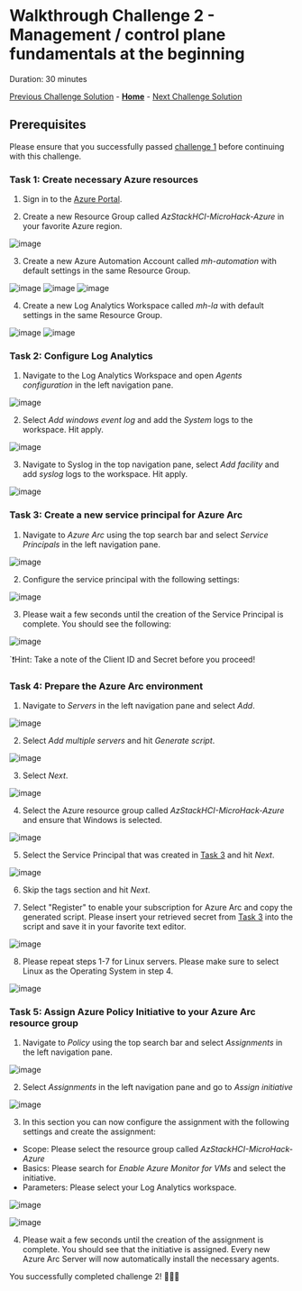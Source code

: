 # Walkthrough Challenge 2 - Management / control plane fundamentals at the beginning

Duration: 30 minutes

[Previous Challenge Solution](../challenge1/solution.md) - **[Home](../../Readme.md)** - [Next Challenge Solution](../challenge3/solution.md)

## Prerequisites

Please ensure that you successfully passed [challenge 1](../../Readme.md#challenge-1---create-your-first-virtual-machines-on-azure-stack-hci) before continuing with this challenge.

### Task 1: Create necessary Azure resources

1. Sign in to the [Azure Portal](https://portal.azure.com/).

2. Create a new Resource Group called *AzStackHCI-MicroHack-Azure* in your favorite Azure region.

![image](./img/1_CreateResourceGroup.png)

3. Create a new Azure Automation Account called *mh-automation* with default settings in the same Resource Group.

![image](./img/2_CreateAutomationAccount.png)
![image](./img/3_CreateAutomationAccount.png)
![image](./img/4_CreateAutomationAccount.png)

4. Create a new Log Analytics Workspace called *mh-la* with default settings in the same Resource Group.

![image](./img/5_CreateLAW.png)
![image](./img/6_CreateLAW.png)

### Task 2: Configure Log Analytics

1. Navigate to the Log Analytics Workspace and open *Agents configuration* in the left navigation pane.

![image](./img/7_agent_configuration.png)

2. Select *Add windows event log* and add the *System* logs to the workspace. Hit apply.

![image](./img/8_win_system.png)

3. Navigate to Syslog in the top navigation pane, select *Add facility* and add *syslog* logs to the workspace. Hit apply.

![image](./img/9_syslog.png)

### Task 3: Create a new service principal for Azure Arc
 
1. Navigate to *Azure Arc* using the top search bar and select *Service Principals* in the left navigation pane.

![image](./img/10_arc_dashboard.png)

2. Configure the service principal with the following settings:

![image](./img/11_New_Arc_SP.png)

3. Please wait a few seconds until the creation of the Service Principal is complete. You should see the following:

![image](./img/12_secret.png)

`❗Hint: Take a note of the Client ID and Secret before you proceed!

### Task 4: Prepare the Azure Arc environment

1. Navigate to *Servers* in the left navigation pane and select *Add*.

![image](./img/16_Arc_Add.png)

2. Select *Add multiple servers* and hit *Generate script*.

![image](./img/17_Arc_GenerateScript.png)

3. Select *Next*.

![image](./img/18_Arc_GenerateScript.png)

4. Select the Azure resource group called *AzStackHCI-MicroHack-Azure* and ensure that Windows is selected.  

![image](./img/19_Arc_GenerateScript.png)

5. Select the Service Principal that was created in [Task 3](#task-3-create-a-new-service-principal-for-azure-arc) and hit *Next*.

![image](./img/20_Arc.png)

6. Skip the tags section and hit *Next*.

7. Select "Register" to enable your subscription for Azure Arc and copy the generated script. Please insert your retrieved secret from [Task 3](#task-3-create-a-new-service-principal-for-azure-arc) into the script and save it in your favorite text editor.

![image](./img/21_download_script.png)

8. Please repeat steps 1-7 for Linux servers. Please make sure to select Linux as the Operating System in step 4.

![image](./img/22_Arc_Generate_Script.png)

### Task 5: Assign Azure Policy Initiative to your Azure Arc resource group

1. Navigate to *Policy* using the top search bar and select *Assignments* in the left navigation pane.

![image](./img/23_azure_policy.png)

2. Select *Assignments* in the left navigation pane and go to *Assign initiative*

![image](./img/24_assignments.png)

3. In this section you can now configure the assignment with the following settings and create the assignment:

- Scope: Please select the resource group called *AzStackHCI-MicroHack-Azure*
- Basics: Please search for *Enable Azure Monitor for VMs* and select the initiative.
- Parameters: Please select your Log Analytics workspace.

![image](./img/25_basic_settings_initiative.png)

![image](./img/25_basic_settings_initiative.png)

4. Please wait a few seconds until the creation of the assignment is complete. You should see that the initiative is assigned. Every new Azure Arc Server will now automatically install the necessary agents. 

You successfully completed challenge 2! 🚀🚀🚀